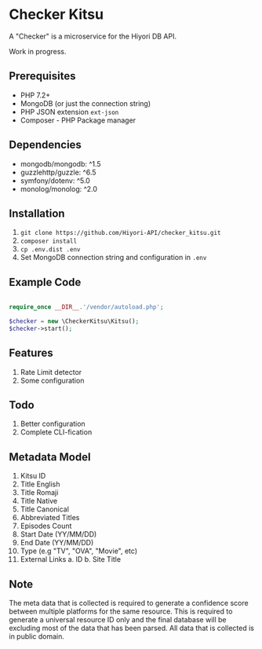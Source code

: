 # Checker Kitsu

A "Checker" is a microservice for the Hiyori DB API.

Work in progress.

## Prerequisites
- PHP 7.2+
- MongoDB (or just the connection string)
- PHP JSON extension `ext-json`
- Composer - PHP Package manager

## Dependencies
- mongodb/mongodb: ^1.5
- guzzlehttp/guzzle: ^6.5
- symfony/dotenv: ^5.0
- monolog/monolog: ^2.0

## Installation
1. `git clone https://github.com/Hiyori-API/checker_kitsu.git`
2. `composer install`
3. `cp .env.dist .env`
4. Set MongoDB connection string and configuration in `.env`


## Example Code

```php

require_once __DIR__.'/vendor/autoload.php';

$checker = new \CheckerKitsu\Kitsu();
$checker->start();
```

## Features
1. Rate Limit detector
2. Some configuration

## Todo
1. Better configuration
2. Complete CLI-fication

## Metadata Model
1. Kitsu ID
2. Title English
3. Title Romaji
4. Title Native
5. Title Canonical
6. Abbreviated Titles
7. Episodes Count
8. Start Date (YY/MM/DD)
9. End Date (YY/MM/DD)
11. Type (e.g "TV", "OVA", "Movie", etc)
13. External Links
    a. ID
    b. Site Title

## Note
The meta data that is collected is required to generate a confidence score between multiple platforms for the same resource. This is required to generate a universal resource ID only and the final database will be excluding most of the data that has been parsed. All data that is collected is in public domain.